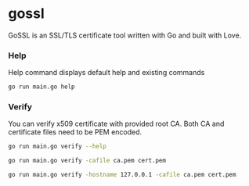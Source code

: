 # gossl

GoSSL is an SSL/TLS certificate tool written with Go and built with Love.

### Help
Help command displays default help and existing commands
```bash
go run main.go help
```

### Verify
You can verify x509 certificate with provided root CA. Both CA and certificate files need to be PEM encoded.

```bash
go run main.go verify --help
```
```bash
go run main.go verify -cafile ca.pem cert.pem
```
```bash
go run main.go verify -hostname 127.0.0.1 -cafile ca.pem cert.pem
```
